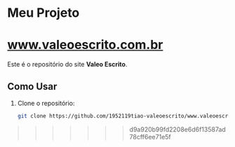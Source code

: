 
# Meu Projeto 

# www.valeoescrito.com.br

Este é o repositório do site **Valeo Escrito**.

## Como Usar

1. Clone o repositório:
   ```bash
   git clone https://github.com/1952119tiao-valeoescrito/www.valeoescrito.com.br.git
>>>>>>> d9a920b99fd2208e6d6f13587ad78cff6ee71e5f
